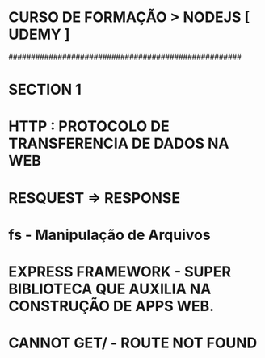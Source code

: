 # CURSO DE FORMAÇÃO > NODEJS [ UDEMY ]
####################################################
# SECTION 1
# HTTP :  PROTOCOLO DE TRANSFERENCIA DE DADOS NA WEB
# RESQUEST => RESPONSE 
# fs - Manipulação de Arquivos 
# EXPRESS FRAMEWORK - SUPER BIBLIOTECA QUE AUXILIA NA CONSTRUÇÃO DE APPS WEB.
# CANNOT GET/ - ROUTE NOT FOUND